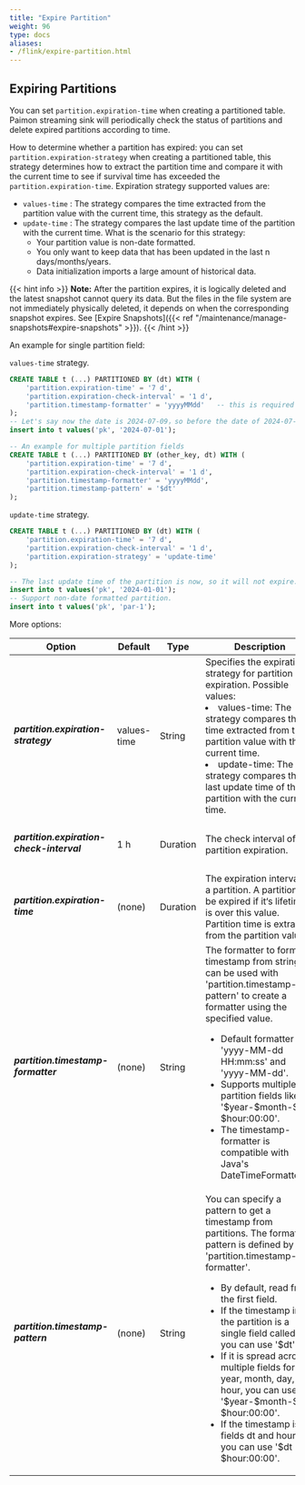 ```yaml
---
title: "Expire Partition"
weight: 96
type: docs
aliases:
- /flink/expire-partition.html
---
```

<!--
Licensed to the Apache Software Foundation (ASF) under one
or more contributor license agreements.  See the NOTICE file
distributed with this work for additional information
regarding copyright ownership.  The ASF licenses this file
to you under the Apache License, Version 2.0 (the
"License"); you may not use this file except in compliance
with the License.  You may obtain a copy of the License at

  http://www.apache.org/licenses/LICENSE-2.0

Unless required by applicable law or agreed to in writing,
software distributed under the License is distributed on an
"AS IS" BASIS, WITHOUT WARRANTIES OR CONDITIONS OF ANY
KIND, either express or implied.  See the License for the
specific language governing permissions and limitations
under the License.
-->

## Expiring Partitions

You can set `partition.expiration-time` when creating a partitioned table. Paimon streaming sink will periodically check
the status of partitions and delete expired partitions according to time.

How to determine whether a partition has expired: you can set `partition.expiration-strategy` when creating a partitioned table,
this strategy determines how to extract the partition time and compare it with the current time to see if survival time
has exceeded the `partition.expiration-time`. Expiration strategy supported values are:

- `values-time` : The strategy compares the time extracted from the partition value with the current time,
this strategy as the default.
- `update-time` : The strategy compares the last update time of the partition with the current time. 
What is the scenario for this strategy:
   - Your partition value is non-date formatted.
   - You only want to keep data that has been updated in the last n days/months/years.
   - Data initialization imports a large amount of historical data.

{{< hint info >}}
__Note:__ After the partition expires, it is logically deleted and the latest snapshot cannot query its data. But the
files in the file system are not immediately physically deleted, it depends on when the corresponding snapshot expires.
See [Expire Snapshots]({{< ref "/maintenance/manage-snapshots#expire-snapshots" >}}).
{{< /hint >}}

An example for single partition field:

`values-time` strategy.
```sql
CREATE TABLE t (...) PARTITIONED BY (dt) WITH (
    'partition.expiration-time' = '7 d',
    'partition.expiration-check-interval' = '1 d',
    'partition.timestamp-formatter' = 'yyyyMMdd'   -- this is required in `values-time` strategy.
);
-- Let's say now the date is 2024-07-09，so before the date of 2024-07-02 will expire.
insert into t values('pk', '2024-07-01');

-- An example for multiple partition fields
CREATE TABLE t (...) PARTITIONED BY (other_key, dt) WITH (
    'partition.expiration-time' = '7 d',
    'partition.expiration-check-interval' = '1 d',
    'partition.timestamp-formatter' = 'yyyyMMdd',
    'partition.timestamp-pattern' = '$dt'
);
```

`update-time` strategy.
```sql
CREATE TABLE t (...) PARTITIONED BY (dt) WITH (
    'partition.expiration-time' = '7 d',
    'partition.expiration-check-interval' = '1 d',
    'partition.expiration-strategy' = 'update-time'
);

-- The last update time of the partition is now, so it will not expire.
insert into t values('pk', '2024-01-01');
-- Support non-date formatted partition.
insert into t values('pk', 'par-1'); 

```

More options:

<table class="table table-bordered">
    <thead>
    <tr>
      <th class="text-left" style="width: 20%">Option</th>
      <th class="text-left" style="width: 5%">Default</th>
      <th class="text-left" style="width: 10%">Type</th>
      <th class="text-left" style="width: 60%">Description</th>
    </tr>
    </thead>
    <tbody>
        <tr>
            <td><h5>partition.expiration-strategy</h5></td>
            <td style="word-wrap: break-word;">values-time</td>
            <td>String</td>
            <td>
                Specifies the expiration strategy for partition expiration. 
                Possible values:
                <li>values-time: The strategy compares the time extracted from the partition value with the current time.</li>
                <li>update-time: The strategy compares the last update time of the partition with the current time.</li>
            </td>
        </tr>
        <tr>
            <td><h5>partition.expiration-check-interval</h5></td>
            <td style="word-wrap: break-word;">1 h</td>
            <td>Duration</td>
            <td>The check interval of partition expiration.</td>
        </tr>
        <tr>
            <td><h5>partition.expiration-time</h5></td>
            <td style="word-wrap: break-word;">(none)</td>
            <td>Duration</td>
            <td>The expiration interval of a partition. A partition will be expired if it‘s lifetime is over this value. Partition time is extracted from the partition value.</td>
        </tr>
        <tr>
            <td><h5>partition.timestamp-formatter</h5></td>
            <td style="word-wrap: break-word;">(none)</td>
            <td>String</td>
            <td>The formatter to format timestamp from string. It can be used with 'partition.timestamp-pattern' to create a formatter using the specified value.<ul><li>Default formatter is 'yyyy-MM-dd HH:mm:ss' and 'yyyy-MM-dd'.</li><li>Supports multiple partition fields like '$year-$month-$day $hour:00:00'.</li><li>The timestamp-formatter is compatible with Java's DateTimeFormatter.</li></ul></td>
        </tr>
        <tr>
            <td><h5>partition.timestamp-pattern</h5></td>
            <td style="word-wrap: break-word;">(none)</td>
            <td>String</td>
            <td>You can specify a pattern to get a timestamp from partitions. The formatter pattern is defined by 'partition.timestamp-formatter'.<ul><li>By default, read from the first field.</li><li>If the timestamp in the partition is a single field called 'dt', you can use '$dt'.</li><li>If it is spread across multiple fields for year, month, day, and hour, you can use '$year-$month-$day $hour:00:00'.</li><li>If the timestamp is in fields dt and hour, you can use '$dt $hour:00:00'.</li></ul></td>
        </tr>
    </tbody>
</table>
